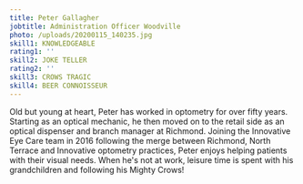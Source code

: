 ```yaml
---
title: Peter Gallagher
jobtitle: Administration Officer Woodville
photo: /uploads/20200115_140235.jpg
skill1: KNOWLEDGEABLE
rating1: ''
skill2: JOKE TELLER
rating2: ''
skill3: CROWS TRAGIC
skill4: BEER CONNOISSEUR
---
```

Old but young at heart, Peter has worked in optometry for over fifty years. Starting as an optical mechanic, he then moved on to the retail side as an optical dispenser and branch manager at Richmond. Joining the Innovative Eye Care team in 2016 following the merge between Richmond, North Terrace and Innovative optometry practices, Peter enjoys helping patients with their visual needs. When he's not at work, leisure time is spent with his grandchildren and following his Mighty Crows!
